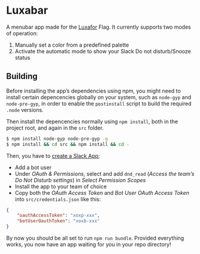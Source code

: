 # Luxabar

A menubar app made for the [Luxafor](http://luxafor.com/) Flag. It currently supports two modes of operation:

1. Manually set a color from a predefined palette
2. Activate the automatic mode to show your Slack Do not disturb/Snooze status

## Building

Before installing the app’s dependencies using npm, you might need to install certain depencencies globally on your system, such as `node-gyp` and `node-pre-gyp`, in order to enable the `postinstall` script to build the required `.node` versions.

Then install the depencencies normally using `npm install`, both in the project root, and again in the `src` folder.

```bash
$ npm install node-gyp node-pre-gyp -g
$ npm install && cd src && npm install && cd -
```

Then, you have to [create a Slack App](https://api.slack.com/apps/new);
- Add a bot user
- Under _OAuth & Permissions_, select and add `dnd_read` (_Access the team’s Do Not Disturb settings_) in _Select Permission Scopes_
- Install the app to your team of choice
- Copy both the _OAuth Access Token_ and _Bot User OAuth Access Token_ into `src/credentials.json` like this:

```json
{
    "oauthAccessToken": "xoxp-xxx",
    "botUserOauthToken": "xoxb-xxx"
}
```

By now you should be all set to run `npm run bundle`. Provided everything works, you now have an app waiting for you in your repo directory!
